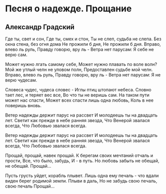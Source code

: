 # Песня о надежде. Прощание

## Александр Градский


Где ты, свет и сон,
Где ты, смех и стон,
Ты не слеп, судьба не слепа.
Без окна стена, без огня дома
Не прожили б дня,
Не прожили б дня.
Вправо, влево ль руль,
Правду говорю, вру ль -
Ветра нет парусам:
Я себе не верю сам.

Может нужно лгать самому себе,
Может нужно плавать по воле волн?
Мой же утлый челн не уловом полн,
Предоставлен судьбе мой челн.
Вправо, влево ль руль,
Правду говорю, вру ль -
Ветра нет парусам:
Я не верю чудесам.

Словеса чудес, чудеса словес -
Иглы птиц штопают небеса.
Словно тает лес, и теряет вес все,
Во что ты не веришь сам.
На таком пути может нас спасти,
Может всех спасти лишь одна любовь,
Коль в нее поверишь вновь.

Ветер надежды держит парус на рассвет
И молодеешь ты на двадцать лет.
Светит как прежде в небе ранняя звезда,
Что Венерой звалася всегда,
Что Любовью звалася всегда.

Ветер надежды держит парус на рассвет
И молодеешь ты на двадцать лет.
Светит как прежде в небе ранняя звезда,
Что Венерой звалася всегда,
Что Любовью звалася всегда.

Прощай, прощай, навек прощай.
К берегам своих мечтаний отчаль и прости,
Все, что было, забудь,
И - в путь.
Но любовь забыть не обещай, не обещай.
Прощай...

Пусть грусть уйдет, корабль плывет.
Лишь одна ему печаль - что вдали
виден берег родимой земли.
Плыви в даль,
Но не забудь свою печаль, свою печаль
Прощай...
